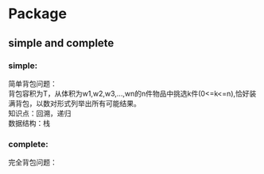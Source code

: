 # Package
<h2>simple and complete</h2>
<h3>simple:</h3>
简单背包问题：</br>
背包容积为T，从体积为w1,w2,w3,...,wn的n件物品中挑选k件(0<=k<=n),恰好装满背包，以数对形式列举出所有可能结果。</br>
知识点：回溯，递归</br>
数据结构：栈</br>
 </hr>
<h3>complete:</h3>
完全背包问题：</br>
  
